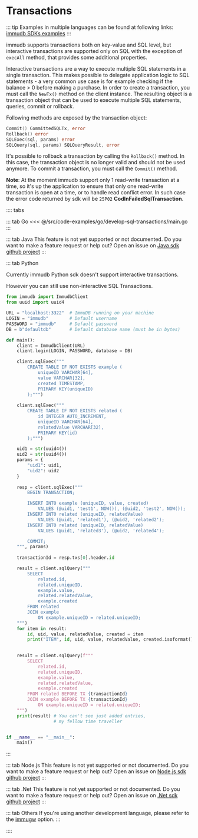 # Transactions

::: tip
Examples in multiple languages can be found at following links: [immudb SDKs examples](https://github.com/codenotary/immudb-client-examples)
:::

<WrappedSection>

immudb supports transactions both on key-value and SQL level, but interactive transactions are supported only on SQL with the exception of `execAll` method, that provides some additional properties.

Interactive transactions are a way to execute multiple SQL statements in a single transaction. This makes possible to delegate application logic to SQL statements - a very common use case is for example checking if the balance > 0 before making a purchase.
In order to create a transaction, you must call the `NewTx()` method on the client instance. The resulting object is a transaction object that can be used to execute multiple SQL statements, queries, commit or rollback.

Following methods are exposed by the transaction object:

```go
Commit() CommittedSQLTx, error
Rollback() error
SQLExec(sql, params) error
SQLQuery(sql, params) SQLQueryResult, error
```

It's possible to rollback a transaction by calling the `Rollback()` method. In this case, the transaction object is no longer valid and should not be used anymore.
To commit a transaction, you must call the `Commit()` method.

**Note**: At the moment immudb support only 1 read-write transaction at a time, so it's up the application to ensure that only one read-write transaction is open at a time, or to handle read conflict error. In such case the error code returned by sdk will be `25P02` **CodInFailedSqlTransaction**.

</WrappedSection>

:::: tabs

::: tab Go
<<< @/src/code-examples/go/develop-sql-transactions/main.go
:::

::: tab Java
This feature is not yet supported or not documented.
Do you want to make a feature request or help out? Open an issue on [Java sdk github project](https://github.com/codenotary/immudb4j/issues/new)
:::

::: tab Python

Currently immudb Python sdk doesn't support interactive transactions. 

However you can still use non-interactive SQL Transactions.

```python
from immudb import ImmudbClient
from uuid import uuid4

URL = "localhost:3322"  # ImmuDB running on your machine
LOGIN = "immudb"        # Default username
PASSWORD = "immudb"     # Default password
DB = b"defaultdb"       # Default database name (must be in bytes)

def main():
    client = ImmudbClient(URL)
    client.login(LOGIN, PASSWORD, database = DB)

    client.sqlExec("""
        CREATE TABLE IF NOT EXISTS example (
            uniqueID VARCHAR[64], 
            value VARCHAR[32],
            created TIMESTAMP,
            PRIMARY KEY(uniqueID)
        );""")
        
    client.sqlExec("""
        CREATE TABLE IF NOT EXISTS related (
            id INTEGER AUTO_INCREMENT, 
            uniqueID VARCHAR[64], 
            relatedValue VARCHAR[32],
            PRIMARY KEY(id)
        );""")

    uid1 = str(uuid4())
    uid2 = str(uuid4())
    params = {
        "uid1": uid1,
        "uid2": uid2
    }
    
    resp = client.sqlExec("""
        BEGIN TRANSACTION;

        INSERT INTO example (uniqueID, value, created) 
            VALUES (@uid1, 'test1', NOW()), (@uid2, 'test2', NOW());
        INSERT INTO related (uniqueID, relatedValue) 
            VALUES (@uid1, 'related1'), (@uid2, 'related2');
        INSERT INTO related (uniqueID, relatedValue) 
            VALUES (@uid1, 'related3'), (@uid2, 'related4');

        COMMIT;
    """, params)
    
    transactionId = resp.txs[0].header.id

    result = client.sqlQuery("""
        SELECT 
            related.id,
            related.uniqueID, 
            example.value, 
            related.relatedValue, 
            example.created
        FROM related 
        JOIN example 
            ON example.uniqueID = related.uniqueID;
    """)
    for item in result:
        id, uid, value, relatedValue, created = item
        print("ITEM", id, uid, value, relatedValue, created.isoformat())

    
    result = client.sqlQuery(f"""
        SELECT 
            related.id,
            related.uniqueID, 
            example.value, 
            related.relatedValue, 
            example.created
        FROM related BEFORE TX {transactionId} 
        JOIN example BEFORE TX {transactionId} 
            ON example.uniqueID = related.uniqueID;
    """)
    print(result) # You can't see just added entries,
                  # my fellow time traveller


if __name__ == "__main__":
    main()
```
:::

::: tab Node.js
This feature is not yet supported or not documented.
Do you want to make a feature request or help out? Open an issue on [Node.js sdk github project](https://github.com/codenotary/immudb-node/issues/new)
:::

::: tab .Net
This feature is not yet supported or not documented.
Do you want to make a feature request or help out? Open an issue on [.Net sdk github project](https://github.com/codenotary/immudb4dotnet/issues/new)
:::

::: tab Others
If you're using another development language, please refer to the [immugw](../../connecting/immugw.md) option.
:::

::::

